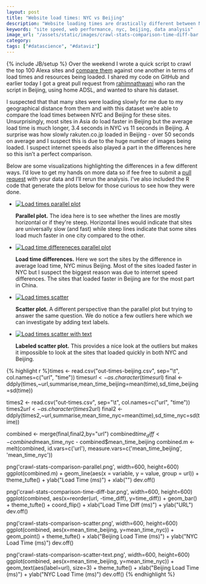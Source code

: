 ```yaml
---
layout: post
title: "Website load times: NYC vs Beijing"
description: "Website loading times are drastically different between NYC and Beijing - as expected the sites in China load faster in Beijing but slower in NY and vice versa."
keywords: "site speed, web performance, nyc, beijing, data analysis"
image_url: "/assets/static/images/crawl-stats-comparison-time-diff-bar.png"
category:
tags: ["#datascience", "#dataviz"]
---
```

{% include JB/setup %}
Over the weekend I wrote a quick script to crawl the top 100 Alexa sites and <a href="http://dangoldin.com/2014/03/09/examining-the-requests-made-by-the-top-100-sites/">compare them</a> against one another in terms of load times and resources being loaded. I shared my code on GitHub and earlier today I got a great pull request from <a href="https://github.com/rahimnathwani" target="_blank">rahimnathwani</a> who ran the script in Beijing, using home ADSL, and wanted to share his dataset.

I suspected that that many sites were loading slowly for me due to my geographical distance from them and with this dataset we’re able to compare the load times between NYC and Beijing for these sites. Unsurprisingly, most sites in Asia do load faster in Beijing but the average load time is much longer, 3.4 seconds in NYC vs 11 seconds in Beijing. A surprise was how slowly rakuten.co.jp loaded in Beijing - over 50 seconds on average and I suspect this is due to the huge number of images being loaded. I suspect internet speeds also played a part in the differences here so this isn’t a perfect comparison.

Below are some visualizations highlighting the differences in a few different ways. I’d love to get my hands on more data so if fee free to submit a <a href="https://github.com/dangoldin/site-analysis" target="_blank">pull request</a> with your data and I’ll rerun the analysis. I’ve also included the R code that generate the plots below for those curious to see how they were done.

<ul class="thumbnails">
  <li>
    <div class="thumbnail">
      <a href="{{ IMG_PATH }}crawl-stats-comparison-parallel.png">
        <img src="{{ IMG_PATH }}crawl-stats-comparison-parallel.png" alt="Load times parallel plot">
      </a>
      <p>
        <strong>Parallel plot.</strong> The idea here is to see whether the lines are mostly horizontal or if they're steep. Horizontal lines would indicate that sites are universally slow (and fast) while steep lines indicate that some sites load much faster in one city compared to the other.
      </p>
    </div>
  </li>

  <li>
    <div class="thumbnail">
      <a href="{{ IMG_PATH }}crawl-stats-comparison-time-diff-bar.png">
        <img src="{{ IMG_PATH }}crawl-stats-comparison-time-diff-bar.png" alt="Load time differeneces parallel plot">
      </a>
      <p>
        <strong>Load time differences.</strong> Here we sort the sites by the difference in average load time, NYC minus Beijing. Most of the sites loaded faster in NYC but I suspect the biggest reason was due to internet speed differences. The sites that loaded faster in Beijing are for the most part in China.
      </p>
    </div>
  </li>

  <li>
    <div class="thumbnail">
      <a href="{{ IMG_PATH }}crawl-stats-comparison-scatter.png">
        <img src="{{ IMG_PATH }}crawl-stats-comparison-scatter.png" alt="Load times scatter">
      </a>
      <p>
        <strong>Scatter plot.</strong> A different perspective than the parallel plot but trying to answer the same question. We do notice a few outliers here which we can investigate by adding text labels.
      </p>
    </div>
  </li>

  <li>
    <div class="thumbnail">
      <a href="{{ IMG_PATH }}crawl-stats-comparison-scatter-text.png">
        <img src="{{ IMG_PATH }}crawl-stats-comparison-scatter-text.png" alt="Load times scatter with text">
      </a>
      <p>
        <strong>Labeled scatter plot.</strong> This provides a nice look at the outliers but makes it impossible to look at the sites that loaded quickly in both NYC and Beijing.
      </p>
    </div>
  </li>
</ul>

{% highlight r %}times <- read.csv("out-times-beijing.csv", sep="\t", col.names=c("url", "time"))
times$url <- as.character(times$url)
final <- ddply(times,~url,summarise,mean_time_beijing=mean(time),sd_time_beijing=sd(time))

times2 <- read.csv("out-times.csv", sep="\t", col.names=c("url", "time"))
times2$url <- as.character(times2$url)
final2 <- ddply(times2,~url,summarise,mean_time_nyc=mean(time),sd_time_nyc=sd(time))

combined <- merge(final,final2,by="url")
combined$time_diff <- combined$mean_time_nyc - combined$mean_time_beijing
combined.m <- melt(combined, id.vars=c('url'), measure.vars=c('mean_time_beijing', 'mean_time_nyc'))

png('crawl-stats-comparison-parallel.png', width=600, height=600)
ggplot(combined.m) +
  geom_line(aes(x = variable, y = value, group = url)) +
  theme_tufte() +
  ylab("Load Time (ms)") + xlab("")
dev.off()

png('crawl-stats-comparison-time-diff-bar.png', width=600, height=600)
ggplot(combined, aes(x=reorder(url, -time_diff), y=time_diff)) +
  geom_bar() +
  theme_tufte() +
  coord_flip() +
  xlab("Load Time Diff (ms)") +
  ylab("URL")
dev.off()

png('crawl-stats-comparison-scatter.png', width=600, height=600)
ggplot(combined, aes(x=mean_time_beijing, y=mean_time_nyc)) +
  geom_point() +
  theme_tufte() +
  xlab("Beijing Load Time (ms)") +
  ylab("NYC Load Time (ms)")
dev.off()

png('crawl-stats-comparison-scatter-text.png', width=600, height=600)
ggplot(combined, aes(x=mean_time_beijing, y=mean_time_nyc)) +
  geom_text(aes(label=url), size=3) +
  theme_tufte() +
  xlab("Beijing Load Time (ms)") +
  ylab("NYC Load Time (ms)")
dev.off()
{% endhighlight %}